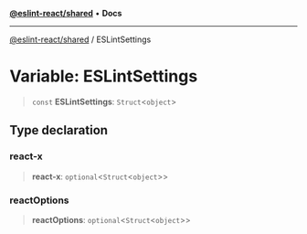 [**@eslint-react/shared**](../README.md) • **Docs**

***

[@eslint-react/shared](../README.md) / ESLintSettings

# Variable: ESLintSettings

> `const` **ESLintSettings**: `Struct`\<`object`\>

## Type declaration

### react-x

> **react-x**: `optional`\<`Struct`\<`object`\>\>

### reactOptions

> **reactOptions**: `optional`\<`Struct`\<`object`\>\>
